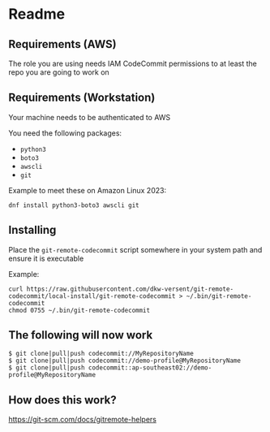 # Readme

## Requirements (AWS)

The role you are using needs IAM CodeCommit permissions to at least the repo you are going to work on

## Requirements (Workstation)

Your machine needs to be authenticated to AWS

You need the following packages:

* `python3`
* `boto3`
* `awscli`
* `git`

Example to meet these on Amazon Linux 2023:

```shell
dnf install python3-boto3 awscli git
```

## Installing

Place the `git-remote-codecommit` script somewhere in your system path and ensure it is executable

Example:

```
curl https://raw.githubusercontent.com/dkw-versent/git-remote-codecommit/local-install/git-remote-codecommit > ~/.bin/git-remote-codecommit
chmod 0755 ~/.bin/git-remote-codecommit
```

## The following will now work

```
$ git clone|pull|push codecommit://MyRepositoryName
$ git clone|pull|push codecommit://demo-profile@MyRepositoryName
$ git clone|pull|push codecommit::ap-southeast02://demo-profile@MyRepositoryName
```

## How does this work?

https://git-scm.com/docs/gitremote-helpers
